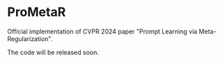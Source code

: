# ProMetaR
Official implementation of CVPR 2024 paper "Prompt Learning via Meta-Regularization".

The code will be released soon.

